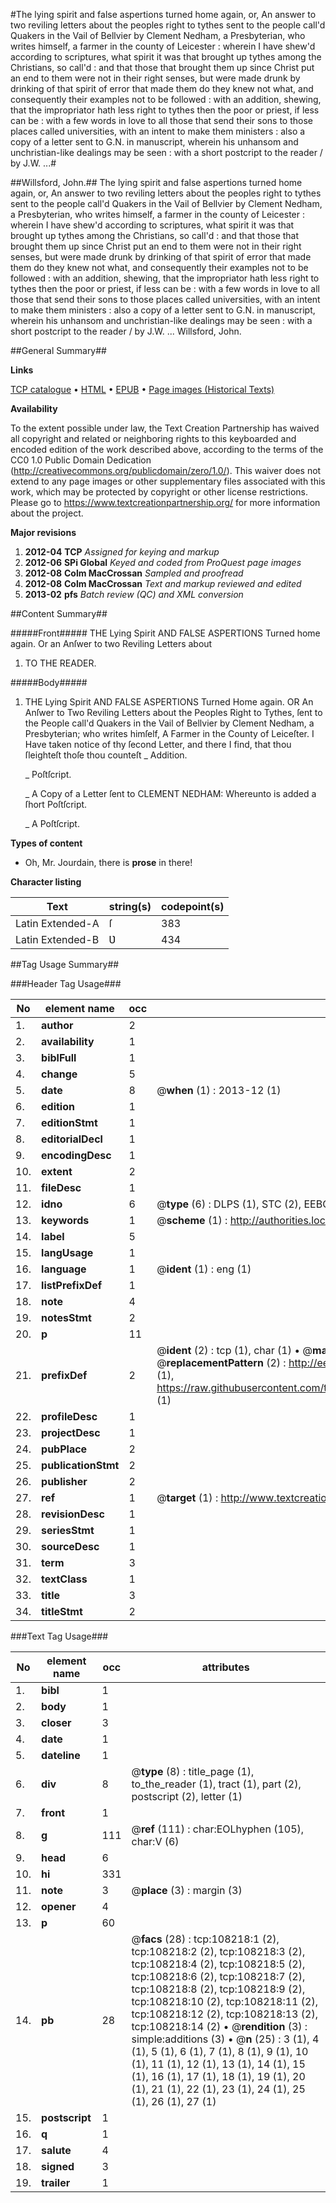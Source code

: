 #The lying spirit and false aspertions turned home again, or, An answer to two reviling letters about the peoples right to tythes sent to the people call'd Quakers in the Vail of Bellvier by Clement Nedham, a Presbyterian, who writes himself, a farmer in the county of Leicester : wherein I have shew'd according to scriptures, what spirit it was that brought up tythes among the Christians, so call'd : and that those that brought them up since Christ put an end to them were not in their right senses, but were made drunk by drinking of that spirit of error that made them do they knew not what, and consequently their examples not to be followed : with an addition, shewing, that the impropriator hath less right to tythes then the poor or priest, if less can be : with a few words in love to all those that send their sons to those places called universities, with an intent to make them ministers : also a copy of a letter sent to G.N. in manuscript, wherein his unhansom and unchristian-like dealings may be seen : with a short postcript to the reader / by J.W. ...#

##Willsford, John.##
The lying spirit and false aspertions turned home again, or, An answer to two reviling letters about the peoples right to tythes sent to the people call'd Quakers in the Vail of Bellvier by Clement Nedham, a Presbyterian, who writes himself, a farmer in the county of Leicester : wherein I have shew'd according to scriptures, what spirit it was that brought up tythes among the Christians, so call'd : and that those that brought them up since Christ put an end to them were not in their right senses, but were made drunk by drinking of that spirit of error that made them do they knew not what, and consequently their examples not to be followed : with an addition, shewing, that the impropriator hath less right to tythes then the poor or priest, if less can be : with a few words in love to all those that send their sons to those places called universities, with an intent to make them ministers : also a copy of a letter sent to G.N. in manuscript, wherein his unhansom and unchristian-like dealings may be seen : with a short postcript to the reader / by J.W. ...
Willsford, John.

##General Summary##

**Links**

[TCP catalogue](http://www.ota.ox.ac.uk/tcp/)  • 
[HTML](http://tei.it.ox.ac.uk/tcp/Texts-HTML/free/A66/A66530.html)  • 
[EPUB](http://tei.it.ox.ac.uk/tcp/Texts-EPUB/free/A66/A66530.epub) • 
[Page images (Historical Texts)](https://historicaltexts.jisc.ac.uk/eebo-18722591e)

**Availability**

To the extent possible under law, the Text Creation Partnership has waived all copyright and related or neighboring rights to this keyboarded and encoded edition of the work described above, according to the terms of the CC0 1.0 Public Domain Dedication (http://creativecommons.org/publicdomain/zero/1.0/). This waiver does not extend to any page images or other supplementary files associated with this work, which may be protected by copyright or other license restrictions. Please go to https://www.textcreationpartnership.org/ for more information about the project.

**Major revisions**

1. __2012-04__ __TCP__ *Assigned for keying and markup*
1. __2012-06__ __SPi Global__ *Keyed and coded from ProQuest page images*
1. __2012-08__ __Colm MacCrossan__ *Sampled and proofread*
1. __2012-08__ __Colm MacCrossan__ *Text and markup reviewed and edited*
1. __2013-02__ __pfs__ *Batch review (QC) and XML conversion*

##Content Summary##

#####Front#####
THE Lying Spirit AND FALSE ASPERTIONS Turned home again. Or an Anſwer to two Reviling Letters about 
1. TO THE READER.

#####Body#####

1. THE Lying Spirit AND FALSE ASPERTIONS Turned Home again. OR An Anſwer to Two Reviling Letters about the Peoples Right to Tythes, ſent to the People call'd Quakers in the Vail of Bellvier by Clement Nedham, a Presbyterian; who writes himſelf, A Farmer in the County of Leiceſter.
I Have taken notice of thy ſecond Letter, and there I find, that thou ſleighteſt thoſe thou counteſt
    _ Addition.

    _ Poſtſcript.

    _ A Copy of a Letter ſent to CLEMENT NEDHAM: Whereunto is added a ſhort Poſtſcript.

    _ A Poſtſcript.

**Types of content**

  * Oh, Mr. Jourdain, there is **prose** in there!

**Character listing**


|Text|string(s)|codepoint(s)|
|---|---|---|
|Latin Extended-A|ſ|383|
|Latin Extended-B|Ʋ|434|

##Tag Usage Summary##

###Header Tag Usage###

|No|element name|occ|attributes|
|---|---|---|---|
|1.|__author__|2||
|2.|__availability__|1||
|3.|__biblFull__|1||
|4.|__change__|5||
|5.|__date__|8| @__when__ (1) : 2013-12 (1)|
|6.|__edition__|1||
|7.|__editionStmt__|1||
|8.|__editorialDecl__|1||
|9.|__encodingDesc__|1||
|10.|__extent__|2||
|11.|__fileDesc__|1||
|12.|__idno__|6| @__type__ (6) : DLPS (1), STC (2), EEBO-CITATION (1), OCLC (1), VID (1)|
|13.|__keywords__|1| @__scheme__ (1) : http://authorities.loc.gov/ (1)|
|14.|__label__|5||
|15.|__langUsage__|1||
|16.|__language__|1| @__ident__ (1) : eng (1)|
|17.|__listPrefixDef__|1||
|18.|__note__|4||
|19.|__notesStmt__|2||
|20.|__p__|11||
|21.|__prefixDef__|2| @__ident__ (2) : tcp (1), char (1)  •  @__matchPattern__ (2) : ([0-9\-]+):([0-9IVX]+) (1), (.+) (1)  •  @__replacementPattern__ (2) : http://eebo.chadwyck.com/downloadtiff?vid=$1&page=$2 (1), https://raw.githubusercontent.com/textcreationpartnership/Texts/master/tcpchars.xml#$1 (1)|
|22.|__profileDesc__|1||
|23.|__projectDesc__|1||
|24.|__pubPlace__|2||
|25.|__publicationStmt__|2||
|26.|__publisher__|2||
|27.|__ref__|1| @__target__ (1) : http://www.textcreationpartnership.org/docs/. (1)|
|28.|__revisionDesc__|1||
|29.|__seriesStmt__|1||
|30.|__sourceDesc__|1||
|31.|__term__|3||
|32.|__textClass__|1||
|33.|__title__|3||
|34.|__titleStmt__|2||


###Text Tag Usage###

|No|element name|occ|attributes|
|---|---|---|---|
|1.|__bibl__|1||
|2.|__body__|1||
|3.|__closer__|3||
|4.|__date__|1||
|5.|__dateline__|1||
|6.|__div__|8| @__type__ (8) : title_page (1), to_the_reader (1), tract (1), part (2), postscript (2), letter (1)|
|7.|__front__|1||
|8.|__g__|111| @__ref__ (111) : char:EOLhyphen (105), char:V (6)|
|9.|__head__|6||
|10.|__hi__|331||
|11.|__note__|3| @__place__ (3) : margin (3)|
|12.|__opener__|4||
|13.|__p__|60||
|14.|__pb__|28| @__facs__ (28) : tcp:108218:1 (2), tcp:108218:2 (2), tcp:108218:3 (2), tcp:108218:4 (2), tcp:108218:5 (2), tcp:108218:6 (2), tcp:108218:7 (2), tcp:108218:8 (2), tcp:108218:9 (2), tcp:108218:10 (2), tcp:108218:11 (2), tcp:108218:12 (2), tcp:108218:13 (2), tcp:108218:14 (2)  •  @__rendition__ (3) : simple:additions (3)  •  @__n__ (25) : 3 (1), 4 (1), 5 (1), 6 (1), 7 (1), 8 (1), 9 (1), 10 (1), 11 (1), 12 (1), 13 (1), 14 (1), 15 (1), 16 (1), 17 (1), 18 (1), 19 (1), 20 (1), 21 (1), 22 (1), 23 (1), 24 (1), 25 (1), 26 (1), 27 (1)|
|15.|__postscript__|1||
|16.|__q__|1||
|17.|__salute__|4||
|18.|__signed__|3||
|19.|__trailer__|1||
